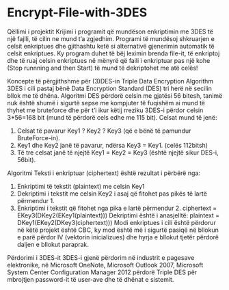 # Encrypt-File-with-3DES
Qëllimi i projektit
Krijimi i programit që mundëson enkriptimin me 3DES të një fajlli, të cilin ne mund t’a zgjedhim. Programi të mundësoj shkruarjen e celsit enkriptues dhe gjithashtu ketë si alternativë gjenerimin automatik të celsit enkriptues. Ky program duhet të bëj leximin brenda file-it, të enkriptoj dhe të ruaj celsin enkriptues në mënyrë që faili i enkriptuar pas një kohe (Stop runnning and then Start) të mund të dekriptohet me atë celës!

Koncepte të përgjithshme për (3)DES-in
Triple Data Encryption Algorithm 3DES i cili pastaj bënë Data Encryption Standard (DES) tri herë në secilin bllok me të dhëna. Algoritmi DES përdorë celsin me gjatësi 56 bitesh, tanimë nuk është shumë i sigurtë sepse me kompjuter të fuqishëm ai mund të thyhet me bruteforce dhe për t’i ikur këtij rreziku 3DES-i përdor celsin 3*56=168 bit (mund të përdorë cels edhe me 115 bit). Celsat mund të jenë:
1. Celsat të pavarur Key1 ? Key2 ? Key3 (që e bënë të pamundur BruteForce-in).
2. Key1 dhe Key2 janë të pavarur, ndërsa Key3 = Key1. (celës 112bitsh)
3. Të tre celsat janë të njejtë Key1 = Key2 = Key3 (është njejtë sikur DES-i, 56bit).

Algoritmi
Teksti i enkriptuar (ciphertext) është rezultat i përbërë nga:
1. Enkriptimi të tekstit (plaintext) me celsin Key1
2. Dekriptimi i tekstit me celsin Key2 i asaj që fitohet pas pikës të lartë përmendur 1.
3. Enkriptimi i tekstit që fitohet nga pika e lartë përmendur 2.
ciphertext = EKey3(DKey2(EKey1(plaintext)))
Dekriptimi është i anasjelltë:
plaintext = DKey1(EKey2(DKey3(ciphertext)))
Modi enkriptues i cili është përdorur në këtë projekt është CBC, ky mod është më i sigurtë pasiqë në bllokun e parë përdor IV (vektorin inicializues) dhe hyrja e bllokut tjetër përdorë daljen e bllokut paraprak.

Përdorimi i 3DES-it
3DES-i gjenë përdorim në industrit e pagesave elektronike, në Microsoft OneNote,
Microsoft Outlook 2007, Microsoft System Center Configuration Manager 2012 përdorë
Triple DES për mbrojtjen password-it të user-ave dhe të dhënat e sistemit.
